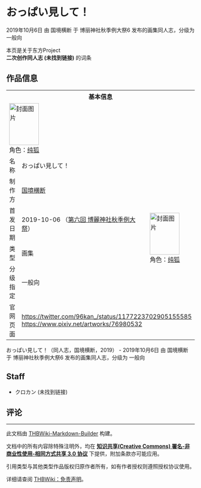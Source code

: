 # おっぱい見して！

<!-- source html: G:\repos\THBWiki-Markdown-Builder\THBWikiMarkdown\Temp\main\f\fc\ns0%3A%E3%81%8A%E3%81%A3%E3%81%B1%E3%81%84%E8%A6%8B%E3%81%97%E3%81%A6%EF%BC%81.html -->

2019年10月6日 由 国境横断 于 博丽神社秋季例大祭6 发布的画集同人志，分级为 一般向

本页是关于东方Project  
 **二次创作同人志 (未找到链接)** 的词条
## 作品信息

<table><tbody><tr><th colspan="3">基本信息</th></tr><tr><td class="cover-artwork-mobile" colspan="2"><a href="./文件-おっぱい見して！封面.jpg.md" class="image" title="封面图片"><img alt="封面图片" src="https://upload.thwiki.cc/thumb/a/a8/%E3%81%8A%E3%81%A3%E3%81%B1%E3%81%84%E8%A6%8B%E3%81%97%E3%81%A6%EF%BC%81%E5%B0%81%E9%9D%A2.jpg/79px-%E3%81%8A%E3%81%A3%E3%81%B1%E3%81%84%E8%A6%8B%E3%81%97%E3%81%A6%EF%BC%81%E5%B0%81%E9%9D%A2.jpg" decoding="async" loading="lazy" width="79" height="112" srcset="https://upload.thwiki.cc/thumb/a/a8/%E3%81%8A%E3%81%A3%E3%81%B1%E3%81%84%E8%A6%8B%E3%81%97%E3%81%A6%EF%BC%81%E5%B0%81%E9%9D%A2.jpg/118px-%E3%81%8A%E3%81%A3%E3%81%B1%E3%81%84%E8%A6%8B%E3%81%97%E3%81%A6%EF%BC%81%E5%B0%81%E9%9D%A2.jpg 1.5x, https://upload.thwiki.cc/thumb/a/a8/%E3%81%8A%E3%81%A3%E3%81%B1%E3%81%84%E8%A6%8B%E3%81%97%E3%81%A6%EF%BC%81%E5%B0%81%E9%9D%A2.jpg/158px-%E3%81%8A%E3%81%A3%E3%81%B1%E3%81%84%E8%A6%8B%E3%81%97%E3%81%A6%EF%BC%81%E5%B0%81%E9%9D%A2.jpg 2x" data-file-width="626" data-file-height="889"></a><div class="cover-char">角色：<a href="./纯狐.md" title="纯狐">纯狐</a></div></td>
</tr><tr><td class="label">名称</td><td colspan="2"> おっぱい見して！ </td></tr><tr><td class="label">制作方</td><td><a href="./国境横断.md" title="国境横断">国境横断</a></td><td class="cover-artwork" rowspan="4" style="min-width:112px;"><a href="./文件-おっぱい見して！封面.jpg.md" class="image" title="封面图片"><img alt="封面图片" src="https://upload.thwiki.cc/thumb/a/a8/%E3%81%8A%E3%81%A3%E3%81%B1%E3%81%84%E8%A6%8B%E3%81%97%E3%81%A6%EF%BC%81%E5%B0%81%E9%9D%A2.jpg/79px-%E3%81%8A%E3%81%A3%E3%81%B1%E3%81%84%E8%A6%8B%E3%81%97%E3%81%A6%EF%BC%81%E5%B0%81%E9%9D%A2.jpg" decoding="async" loading="lazy" width="79" height="112" srcset="https://upload.thwiki.cc/thumb/a/a8/%E3%81%8A%E3%81%A3%E3%81%B1%E3%81%84%E8%A6%8B%E3%81%97%E3%81%A6%EF%BC%81%E5%B0%81%E9%9D%A2.jpg/118px-%E3%81%8A%E3%81%A3%E3%81%B1%E3%81%84%E8%A6%8B%E3%81%97%E3%81%A6%EF%BC%81%E5%B0%81%E9%9D%A2.jpg 1.5x, https://upload.thwiki.cc/thumb/a/a8/%E3%81%8A%E3%81%A3%E3%81%B1%E3%81%84%E8%A6%8B%E3%81%97%E3%81%A6%EF%BC%81%E5%B0%81%E9%9D%A2.jpg/158px-%E3%81%8A%E3%81%A3%E3%81%B1%E3%81%84%E8%A6%8B%E3%81%97%E3%81%A6%EF%BC%81%E5%B0%81%E9%9D%A2.jpg 2x" data-file-width="626" data-file-height="889"></a><div class="cover-char">角色：<a href="./纯狐.md" title="纯狐">纯狐</a></div></td>
</tr><tr><td class="label">首发日期</td><td>2019-10-06&#160;（<a href="/展会作品列表?e=%E5%8D%9A%E4%B8%BD%E7%A5%9E%E7%A4%BE%E7%A7%8B%E5%AD%A3%E4%BE%8B%E5%A4%A7%E7%A5%AD%236">第六回 博麗神社秋季例大祭</a>）</td></tr><tr><td class="label">类型</td><td>画集</td></tr><tr><td class="label">分级指定</td><td>一般向</td></tr>
<tr><td class="label">官网页面</td><td colspan="2"><a rel="nofollow" class="external free" href="https://twitter.com/96kan_/status/1177223702905155585">https://twitter.com/96kan_/status/1177223702905155585</a><br><a rel="nofollow" class="external free" href="https://www.pixiv.net/artworks/76980532">https://www.pixiv.net/artworks/76980532</a></td></tr></tbody></table>

おっぱい見して！（同人志，国境横断，2019） - 2019年10月6日 由 国境横断 于 博丽神社秋季例大祭6 发布的画集同人志，分级为 一般向
## Staff
- クロカン (未找到链接)

## 评论




---

此文档由 [THBWiki-Markdown-Builder](https://github.com/Delsin-Yu/THBWiki-Markdown-Builder) 构建。

文档中的所有内容除特殊注明外，均在 [**知识共享(Creative Commons) 署名-非商业性使用-相同方式共享 3.0 协议**](https://creativecommons.org/licenses/by-sa/3.0/deed.zh-hans) 下提供，附加条款亦可能应用。

引用类型与其他类型作品版权归原作者所有，如有作者授权则遵照授权协议使用。

详细请查阅 [THBWiki：免责声明](https://thbwiki.cc/THBWiki:%E5%85%8D%E8%B4%A3%E5%A3%B0%E6%98%8E)。

